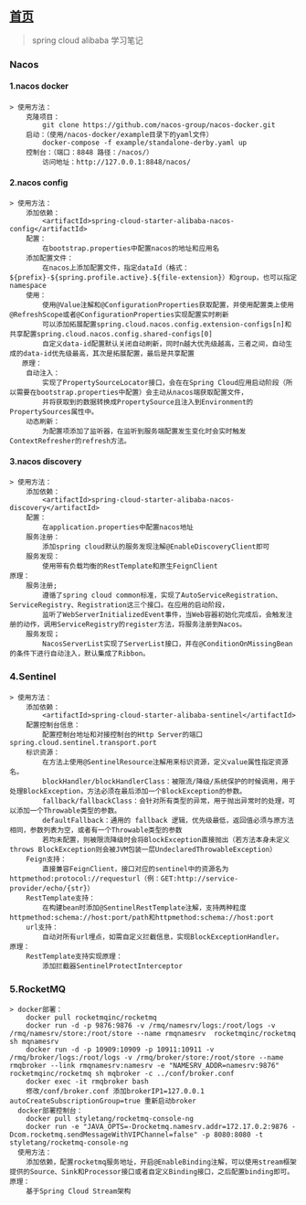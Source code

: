 ## [首页](https://kingkh1995.github.io/blog/)
> spring cloud alibaba 学习笔记

### Nacos
#### 1.nacos docker
    > 使用方法：
        克隆项目：
            git clone https://github.com/nacos-group/nacos-docker.git
        启动：（使用/nacos-docker/example目录下的yaml文件）
            docker-compose -f example/standalone-derby.yaml up
        控制台：（端口：8848 路径：/nacos/）
            访问地址：http://127.0.0.1:8848/nacos/
#### 2.nacos config   
    > 使用方法：
        添加依赖：
            <artifactId>spring-cloud-starter-alibaba-nacos-config</artifactId>
        配置：
            在bootstrap.properties中配置nacos的地址和应用名
        添加配置文件：
            在nacos上添加配置文件，指定dataId（格式：${prefix}-${spring.profile.active}.${file-extension}）和group，也可以指定namespace
        使用：
            使用@Value注解和@ConfigurationProperties获取配置，并使用配置类上使用@RefreshScope或者@ConfigurationProperties实现配置实时刷新
            可以添加拓展配置spring.cloud.nacos.config.extension-configs[n]和共享配置spring.cloud.nacos.config.shared-configs[0]
            自定义data-id配置默认关闭自动刷新，同时n越大优先级越高，三者之间，自动生成的data-id优先级最高，其次是拓展配置，最后是共享配置
       原理：
        自动注入：
            实现了PropertySourceLocator接口，会在在Spring Cloud应用启动阶段（所以需要在bootstrap.properties中配置）会主动从nacos端获取配置文件，
            并将获取到的数据转换成PropertySource且注入到Environment的PropertySources属性中。
        动态刷新：
            为配置项添加了监听器，在监听到服务端配置发生变化时会实时触发ContextRefresher的refresh方法。
            
#### 3.nacos discovery
    > 使用方法：
        添加依赖：
            <artifactId>spring-cloud-starter-alibaba-nacos-discovery</artifactId> 
        配置：
            在application.properties中配置nacos地址
        服务注册：
            添加spring cloud默认的服务发现注解@EnableDiscoveryClient即可
        服务发现：
            使用带有负载均衡的RestTemplate和原生FeignClient
    原理：
        服务注册;
            遵循了spring cloud common标准，实现了AutoServiceRegistration、ServiceRegistry、Registration这三个接口。在应用的启动阶段，
            监听了WebServerInitializedEvent事件，当Web容器初始化完成后，会触发注册的动作，调用ServiceRegistry的register方法，将服务注册到Nacos。
        服务发现；
            NacosServerList实现了ServerList接口，并在@ConditionOnMissingBean的条件下进行自动注入，默认集成了Ribbon。
          
### 4.Sentinel
    > 使用方法：
        添加依赖：
            <artifactId>spring-cloud-starter-alibaba-sentinel</artifactId>
        配置控制台信息：
            配置控制台地址和对接控制台的Http Server的端口spring.cloud.sentinel.transport.port
        标识资源：
            在方法上使用@SentinelResource注解用来标识资源，定义value属性指定资源名。
            blockHandler/blockHandlerClass：被限流/降级/系统保护的时候调用，用于处理BlockException，方法必须在最后添加一个BlockException的参数。
            fallback/fallbackClass：会针对所有类型的异常，用于抛出异常时的处理，可以添加一个Throwable类型的参数。
            defaultFallback：通用的 fallback 逻辑，优先级最低，返回值必须与原方法相同，参数列表为空，或者有一个Throwable类型的参数
            若均未配置，则被限流降级时会将BlockException直接抛出（若方法本身未定义 throws BlockException则会被JVM包装一层UndeclaredThrowableException）
        Feign支持：
            直接兼容FeignClient，接口对应的sentinel中的资源名为httpmethod:protocol://requesturl（例：GET:http://service-provider/echo/{str}）
        RestTemplate支持：
            在构建bean时添加@SentinelRestTemplate注解，支持两种粒度httpmethod:schema://host:port/path和httpmethod:schema://host:port
        url支持：
            自动对所有url埋点，如需自定义拦截信息，实现BlockExceptionHandler。
    原理：
        RestTemplate支持实现原理：
            添加拦截器SentinelProtectInterceptor
            
### 5.RocketMQ
    > docker部署：
        docker pull rocketmqinc/rocketmq
        docker run -d -p 9876:9876 -v /rmq/namesrv/logs:/root/logs -v /rmq/namesrv/store:/root/store --name rmqnamesrv  rocketmqinc/rocketmq sh mqnamesrv
        docker run -d -p 10909:10909 -p 10911:10911 -v /rmq/broker/logs:/root/logs -v /rmq/broker/store:/root/store --name rmqbroker --link rmqnamesrv:namesrv -e "NAMESRV_ADDR=namesrv:9876" rocketmqinc/rocketmq sh mqbroker -c ../conf/broker.conf 
        docker exec -it rmqbroker bash
        修改/conf/broker.conf 添加brokerIP1=127.0.0.1 autoCreateSubscriptionGroup=true 重新启动broker
      docker部署控制台：
        docker pull styletang/rocketmq-console-ng
        docker run -e "JAVA_OPTS=-Drocketmq.namesrv.addr=172.17.0.2:9876 -Dcom.rocketmq.sendMessageWithVIPChannel=false" -p 8080:8080 -t styletang/rocketmq-console-ng
      使用方法：
        添加依赖，配置rocketmq服务地址，开启@EnableBinding注解，可以使用stream框架提供的Source、Sink和Processor接口或者自定义Binding接口，之后配置binding即可。
    原理：
        基于Spring Cloud Stream架构
